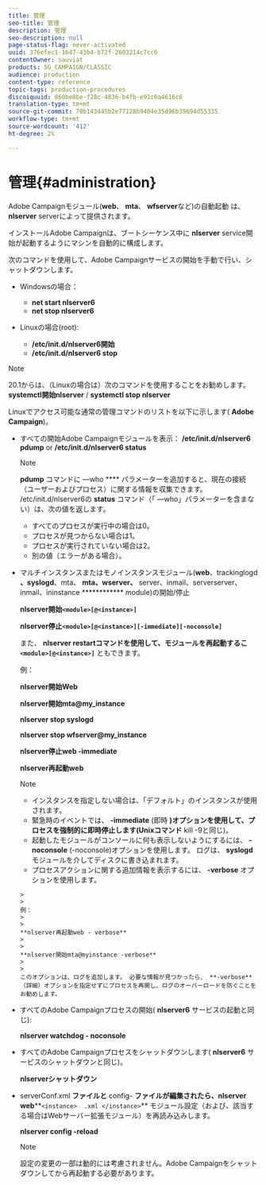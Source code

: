 ```yaml
---
title: 管理
seo-title: 管理
description: 管理
seo-description: null
page-status-flag: never-activated
uuid: 376efec1-1647-43b4-b72f-2603214c7cc6
contentOwner: sauviat
products: SG_CAMPAIGN/CLASSIC
audience: production
content-type: reference
topic-tags: production-procedures
discoiquuid: 860be8be-f28c-4836-b4fb-e91c6a4616c6
translation-type: tm+mt
source-git-commit: 70b143445b2e77128b9404e35d96b39694d55335
workflow-type: tm+mt
source-wordcount: '412'
ht-degree: 2%

---
```



# 管理{#administration}

Adobe Campaignモジュール(**web**、 **mta**、 **wfserver**&#x200B;など)の自動起動 は、 **nlserver** serverによって提供されます。

インストールAdobe Campaignは、ブートシーケンス中に **nlserver** service開始が起動するようにマシンを自動的に構成します。

次のコマンドを使用して、Adobe Campaignサービスの開始を手動で行い、シャットダウンします。

* Windowsの場合：

   * **net start nlserver6**
   * **net stop nlserver6**

* Linuxの場合(root):

   * **/etc/init.d/nlserver6開始**
   * **/etc/init.d/nlserver6 stop**

>[!NOTE]
>
>20.1からは、（Linuxの場合は）次のコマンドを使用することをお勧めします。 **systemctl開始nlserver** / **systemctl stop nlserver**

Linuxでアクセス可能な通常の管理コマンドのリストを以下に示します( **Adobe Campaign**)。

* すべての開始Adobe Campaignモジュールを表示： **/etc/init.d/nlserver6 pdump** or **/etc/init.d/nlserver6 status**

   >[!NOTE]
   >
   >**pdump** コマンドに —who **** パラメーターを追加すると、現在の接続（ユーザーおよびプロセス）に関する情報を収集できます。\
   >/etc/init.d/nlserver6の **status** コマンド（「 —who」パラメーターを含まない）は、次の値を返します。
   >
   >    * すべてのプロセスが実行中の場合は0。
   >    * プロセスが見つからない場合は1。
   >    * プロセスが実行されていない場合は2。
   >    * 別の値（エラーがある場合）。


* マルチインスタンスまたはモノインスタンスモジュール(**web**、trackinglogd **、syslogd**、mta、 **mta、wserver、** server、inmail、serverserver、inmail、ininstance ************ module)の開始/停止

   **nlserver開始`<module>[@<instance>]`**

   **nlserver停止`<module>[@<instance>][-immediate][-noconsole]`**

   また、 **nlserver restartコマンドを使用して、モジュールを再起動するこ`<module>[@<instance>]`** ともできます。

   例：

   **nlserver開始Web**

   **nlserver開始mta@my_instance**

   **nlserver stop syslogd**

   **nlserver stop wfserver@my_instance**

   **nlserver停止web -immediate**

   **nlserver再起動web**

   >[!NOTE]
   > 
   >    * インスタンスを指定しない場合は、「デフォルト」のインスタンスが使用されます。
   >    * 緊急時のイベントでは、 **-immediate** (即時 **)オプションを使用して、プロセスを強制的に即時停止します(Unixコマンド** kill -9と同じ)。
   >    * 起動したモジュールがコンソールに何も表示しないようにするには、 **-noconsole** (-noconsole)オプションを使用します。 ログは、 **syslogd** モジュールを介してディスクに書き込まれます。
   >    * プロセスアクションに関する追加情報を表示するには、 **-verbose** オプションを使用します。

      >    
      >      
      例：
      >    
      >      
      **nlserver再起動web - verbose**
      >    
      >      
      **nlserver開始mta@myinstance -verbose**
      >    
      >      
      このオプションは、ログを追加します。 必要な情報が見つかったら、 **-verbose** （詳細）オプションを指定せずにプロセスを再開し、ログのオーバーロードを防ぐことをお勧めします。


* すべてのAdobe Campaignプロセスの開始( **nlserver6** サービスの起動と同じ):

   **nlserver watchdog - noconsole**

* すべてのAdobe Campaignプロセスをシャットダウンします( **nlserver6** サービスのシャットダウンと同じ)。

   **nlserverシャットダウン**

* serverConf.xml **ファイルと** config- **ファイルが編集されたら、nlserver web****`<instance>  .xml </instance>`** モジュール設定（および、該当する場合はWebサーバー拡張モジュール）を再読み込みします。

   **nlserver config -reload**

   >[!NOTE]
   >
   >設定の変更の一部は動的には考慮されません。Adobe Campaignをシャットダウンしてから再起動する必要があります。

